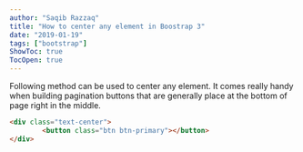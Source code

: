 ```yaml
---
author: "Saqib Razzaq"
title: "How to center any element in Boostrap 3"
date: "2019-01-19"
tags: ["bootstrap"]
ShowToc: true
TocOpen: true
---
```


Following method can be used to center any element. It comes really handy when building pagination buttons that are generally place at the bottom of page right in the middle. 

```html
<div class="text-center">
		<button class="btn btn-primary"></button>
</div>
```
